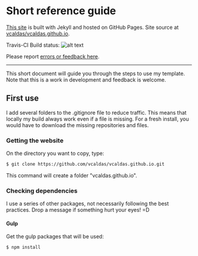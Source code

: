 
Short reference guide
=====================


[This site](http://victorcaldas.com) is built with Jekyll and hosted on GitHub Pages. Site source at
[vcaldas/vcaldas.github.io](http://github.com/vcaldas/vcaldas.github.io).

Travis-CI Build status: ![alt text](https://travis-ci.org/vcaldas/vcaldas.github.io.svg?branch=master)

Please report [errors or feedback here](https://github.com/vcaldas/vcaldas.github.io/issues).

--------------------------------------------------------------------------------

This short document will guide you through the steps to use my template. Note that this is a work in development and feedback is welcome.


## First use

I add several folders to the .gitignore file to reduce traffic. This means that locally my build always work even if a file is missing. For a fresh install, you would have to download the missing repositories and files.

### Getting the website
On the directory you want to copy, type:

``` sh
$ git clone https://github.com/vcaldas/vcaldas.github.io.git
```

This command will create a folder "vcaldas.github.io".

### Checking dependencies

I use a series of other packages, not necessarily following the best practices. Drop a message if something hurt your eyes! =D

#### Gulp

  Get the gulp packages that will be used:

  ``` sh
  $ npm install
  ```

